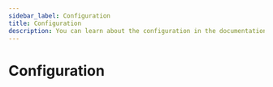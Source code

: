 ```yaml
---
sidebar_label: Configuration
title: Configuration
description: You can learn about the configuration in the documentation of the DHTMLX JavaScript Booking library. Browse developer guides and API reference, try out code examples and live demos, and download a free 30-day evaluation version of DHTMLX Booking.
---
```


# Configuration

